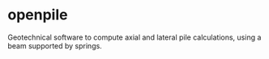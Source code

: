 # openpile

Geotechnical software to compute axial and lateral pile calculations, using a beam supported by springs.

